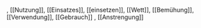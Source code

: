 , [[Nutzung]], [[Einsatzes]], [[einsetzen]], [[Wett]], [[Bemühung]], [[Verwendung]], [[Gebrauch]]
, [[Anstrengung]]